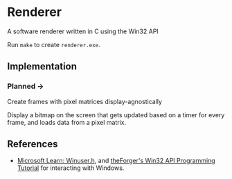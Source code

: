 # Renderer

A software renderer written in C using the Win32 API

Run `make` to create `renderer.exe`.

## Implementation

### Planned ->

Create frames with pixel matrices display-agnostically

Display a bitmap on the screen that gets updated based on a timer for every frame, and loads data from a pixel matrix.

## References

+ [Microsoft Learn: Winuser.h](https://learn.microsoft.com/en-us/windows/win32/api/winuser/), and [theForger's Win32 API Programming Tutorial](http://www.winprog.org/tutorial/simple_window.html)  for interacting with Windows.